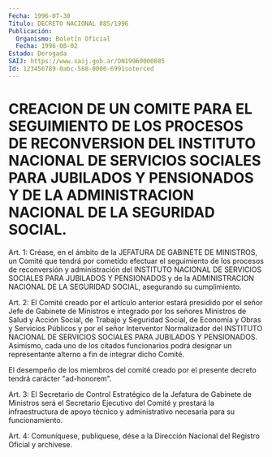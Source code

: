 ```yaml
---
Fecha: 1996-07-30
Título: DECRETO NACIONAL 885/1996
Publicación:
  Organismo: Boletín Oficial
  Fecha: 1996-08-02
Estado: Derogada
SAIJ: https://www.saij.gob.ar/DN19960000885
Id: 123456789-0abc-588-0000-6991soterced
---
```

# CREACION DE UN COMITE PARA EL SEGUIMIENTO DE LOS PROCESOS DE RECONVERSION DEL INSTITUTO NACIONAL DE SERVICIOS SOCIALES PARA JUBILADOS Y PENSIONADOS Y DE LA ADMINISTRACION NACIONAL DE LA SEGURIDAD SOCIAL.

<a id="1"></a>
Art. 1: Créase, en  el  ámbito  de  la JEFATURA DE GABINETE DE MINISTROS, un Comité que tendrá por cometido efectuar el seguimiento de los procesos de reconversión  y  administración  del INSTITUTO    NACIONAL   DE  SERVICIOS  SOCIALES  PARA  JUBILADOS  Y PENSIONADOS y de la ADMINISTRACION NACIONAL DE LA SEGURIDAD SOCIAL, asegurando su cumplimiento.

<a id="2"></a>
Art. 2: El Comité creado por el artículo anterior estará presidido por el señor Jefe de Gabinete  de  Ministros  e  integrado  por los señores  Ministros de Salud y Acción Social, de Trabajo y Seguridad Social, de  Economía  y  Obras  y Servicios Públicos y por el señor Interventor  Normalizador  del  INSTITUTO   NACIONAL  DE  SERVICIOS SOCIALES PARA JUBILADOS Y PENSIONADOS. Asimismo,  cada  uno  de los citados funcionarios podrá designar un representante alterno a  fin de integrar dicho Comité.

El  desempeño  de  los  miembros  del comité creado por el presente decreto tendrá carácter "ad-honorem".

<a id="3"></a>
Art. 3: El Secretario de Control Estratégico  de  la  Jefatura de Gabinete  de  Ministros  será el Secretario Ejecutivo del Comité  y prestará  la infraestructura  de  apoyo  técnico  y  administrativo necesaria para su funcionamiento.

<a id="4"></a>
Art. 4: Comuníquese,  publíquese, dése a la Dirección Nacional del Registro Oficial y archívese.